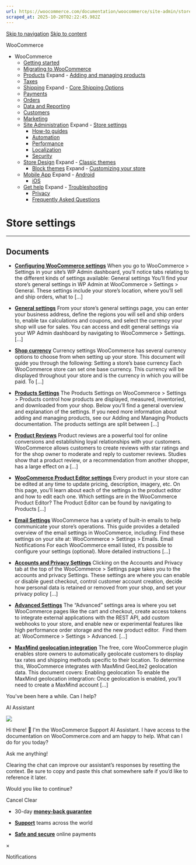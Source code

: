 ```yaml
---
url: https://woocommerce.com/documentation/woocommerce/site-admin/store-settings
scraped_at: 2025-10-20T02:22:45.982Z
---
```


[Skip to navigation](https://woocommerce.com/documentation/woocommerce/site-admin/store-settings/#main-navigation) [Skip to content](https://woocommerce.com/documentation/woocommerce/site-admin/store-settings/#page)

WooCommerce

- WooCommerce
  - [Getting started](https://woocommerce.com/documentation/woocommerce/getting-started/ "Everything you’ll need to get your online store up and running. From installation to managing orders — our guides can help with configuring WooCommerce to work for your business.")
  - [Migrating to WooCommerce](https://woocommerce.com/documentation/woocommerce/migrating-to-woocommerce/ "Ready to switch platforms? Our migration guides help you confidently move your store to WooCommerce. Whether you're just exploring or already planning the transition, you'll find step-by-step resources to get set up, transfer your data, and unlock the flexibility and control that come with owning your store.")
  - [Products](https://woocommerce.com/documentation/woocommerce/core-products/ "Products") Expand    - [Adding and managing products](https://woocommerce.com/document/managing-products/ "Adding and managing products")
  - [Taxes](https://woocommerce.com/documentation/woocommerce/taxes/ "Taxes")
  - [Shipping](https://woocommerce.com/documentation/woocommerce/shipping/ "Shipping") Expand    - [Core Shipping Options](https://woocommerce.com/documentation/woocommerce/shipping/core-shipping-options/ "Core Shipping Options")
  - [Payments](https://woocommerce.com/documentation/woocommerce/payments/ "Payments")
  - [Orders](https://woocommerce.com/documentation/woocommerce/orders/ "Orders")
  - [Data and Reporting](https://woocommerce.com/documentation/woocommerce/data-reporting/ "Data and Reporting")
  - [Customers](https://woocommerce.com/documentation/woocommerce/customers/ "Customers")
  - [Marketing](https://woocommerce.com/documentation/woocommerce/marketing/ "Marketing")
  - [Site Administration](https://woocommerce.com/documentation/woocommerce/site-admin/ "Site Administration") Expand    - [Store settings](https://woocommerce.com/documentation/woocommerce/site-admin/store-settings/ "Store settings")
    - [How-to guides](https://woocommerce.com/documentation/woocommerce/site-admin/how-to/ "Helpful guides for your WooCommerce store.")
    - [Automation](https://woocommerce.com/documentation/woocommerce/site-admin/automation/ "Automation")
    - [Performance](https://woocommerce.com/documentation/woocommerce/site-admin/performance/ "Performance")
    - [Localization](https://woocommerce.com/documentation/woocommerce/site-admin/localization/ "Localization")
    - [Security](https://woocommerce.com/documentation/woocommerce/site-admin/security/ "Security")
  - [Store Design](https://woocommerce.com/documentation/woocommerce/store-design/ "Store Design") Expand    - [Classic themes](https://woocommerce.com/documentation/woocommerce/store-design/classic-themes/ "Classic themes")
    - [Block themes](https://woocommerce.com/documentation/woocommerce/store-design/block-themes-store-editing/ "Store Editing is a new paradigm for managing your store's design. Use this content to learn how the editor (and this system) works.") Expand      - [Customizing your store](https://woocommerce.com/documentation/woocommerce/store-design/block-themes-store-editing/customize-your-store/ "Check these guides for explanations on how to customize the different sections of your WooCommerce store. Note that many of these details only apply when your site is using a block theme.")
  - [Mobile App](https://woocommerce.com/documentation/woocommerce/mobile/ "Mobile App") Expand    - [Android](https://woocommerce.com/documentation/woocommerce/mobile/mobile-android/ "Android")
    - [iOS](https://woocommerce.com/documentation/woocommerce/mobile/mobile-ios/ "iOS")
  - [Get help](https://woocommerce.com/documentation/woocommerce/get-help/ "Get help with WooCommerce and WordPress by checking out our collection of guides, FAQs, and documentation.  Start here: our troubleshooting guide addresses some of the most common issues. You can also get help from your fellow merchants in the WooCommerce support forums.") Expand    - [Troubleshooting](https://woocommerce.com/documentation/woocommerce/get-help/troubleshooting-get-help/ "Not sure where to start? Check out our Troubleshooting Guide to read about common issues and their solutions.")
    - [Privacy](https://woocommerce.com/documentation/woocommerce/get-help/privacy/ "Information about what customer data may be collected and shared when a store uses extensions sold on WooCommerce.com. For information about your privacy when making purchases on WooCommerce.com, visit automattic.com/privacy.")
    - [Frequently Asked Questions](https://woocommerce.com/documentation/woocommerce/get-help/frequently-asked-questions/ "Frequently Asked Questions")

# Store settings

* * *

## Documents

- [**Configuring WooCommerce settings**](https://woocommerce.com/document/configuring-woocommerce-settings/)
When you go to WooCommerce > Settings in your site’s WP Admin dashboard, you’ll notice tabs relating to the different kinds of settings available: General settings You’ll find your store’s general settings in WP Admin at WooCommerce > Settings > General. These settings include your store’s location, where you’ll sell and ship orders, what to \[…\]

- [**General settings**](https://woocommerce.com/document/configuring-woocommerce-settings/general/)
From your store’s general settings page, you can enter your business address, define the regions you will sell and ship orders to, enable tax calculations and coupons, and select the currency your shop will use for sales. You can access and edit general settings via your WP Admin dashboard by navigating to WooCommerce > Settings. \[…\]

- [**Shop currency**](https://woocommerce.com/document/shop-currency/)
Currency settings WooCommerce has several currency options to choose from when setting up your store. This document will guide you through the following: Setting a store’s base currency Each WooCommerce store can set one base currency. This currency will be displayed throughout your store and is the currency in which you will be paid. To \[…\]

- [**Products Settings**](https://woocommerce.com/document/configuring-woocommerce-settings/products/)
The Products Settings on WooCommerce > Settings > Products control how products are displayed, measured, inventoried, and downloaded from your shop. Below you’ll find a general overview and explanation of the settings. If you need more information about adding and managing products, see our Adding and Managing Products documentation. The products settings are split between \[…\]

- [**Product Reviews**](https://woocommerce.com/document/product-reviews/)
Product reviews are a powerful tool for online conversions and establishing loyal relationships with your customers. WooCommerce allows customers to create reviews with star ratings and for the shop owner to moderate and reply to customer reviews. Studies show that a product review, or a recommendation from another shopper, has a large effect on a \[…\]

- [**WooCommerce Product Editor settings**](https://woocommerce.com/document/managing-products/product-editor-settings/)
Every product in your store can be edited at any time to update pricing, description, imagery, etc. On this page, you’ll learn about each of the settings in the product editor and how to edit each one. Which settings are in the WooCommerce Product Editor? The Product Editor can be found by navigating to Products \[…\]

- [**Email Settings**](https://woocommerce.com/document/configuring-woocommerce-settings/emails/)
WooCommerce has a variety of built-in emails to help communicate your store’s operations. This guide provides a detailed overview of the email settings in WooCommerce, including: Find these settings on your site at: WooCommerce > Settings > Emails. Email Notifications For each WooCommerce email listed, it’s possible to configure your settings (optional). More detailed instructions \[…\]

- [**Accounts and Privacy Settings**](https://woocommerce.com/document/configuring-woocommerce-settings/accounts-and-privacy/)
Clicking on the Accounts and Privacy tab at the top of the WooCommerce > Settings page takes you to the accounts and privacy Settings. These settings are where you can enable or disable guest checkout, control customer account creation, decide how personal data is retained or removed from your shop, and set your privacy policy \[…\]

- [**Advanced Settings**](https://woocommerce.com/document/configuring-woocommerce-settings/advanced/)
The “Advanced” settings area is where you set WooCommerce pages like the cart and checkout, create access tokens to integrate external applications with the REST API, add custom webhooks to your store, and enable new or experimental features like high performance order storage and the new product editor.  Find them at: WooCommerce > Settings > Advanced. \[…\]

- [**MaxMind geolocation integration**](https://woocommerce.com/document/maxmind-geolocation-integration/)
The free, core WooCommerce plugin enables store owners to automatically geolocate customers to display tax rates and shipping methods specific to their location. To determine this, WooCommerce integrates with MaxMind GeoLite2 geolocation data. This document covers: Enabling geolocation To enable the MaxMind geolocation integration: Once geolocation is enabled, you’ll need to create a MaxMind account \[…\]


You've been here a while. Can I help?

AI Assistant

![](https://woocommerce.com/wp-content/themes/woo/images/svg/support-chat-bot-avatar.svg)

Hi there! 👋 I'm the WooCommerce Support AI Assistant. I have access to the documentation on WooCommerce.com and am happy to help. What can I do for you today?

Ask me anything!

Clearing the chat can improve our assistant’s responses by resetting the context. Be sure to copy and paste this chat somewhere safe if you’d like to reference it later.

Would you like to continue?

Cancel
Clear

- 30-day **[money-back guarantee](https://woocommerce.com/refund-policy/)**

- **[Support](https://woocommerce.com/docs/)**
teams across the world

- **[Safe and secure](https://woocommerce.com/products/woopayments/)**
online payments

×

Notifications